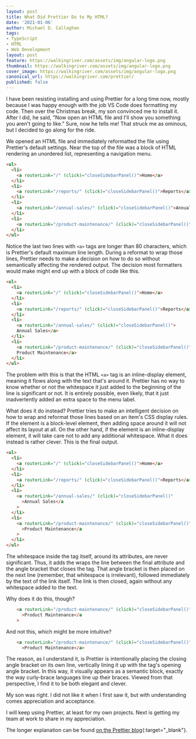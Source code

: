 ```yaml
---
layout: post
title: What Did Prettier Do to My HTML?
date: '2021-01-06'
author: Michael D. Callaghan
tags: 
- TypeScript
- HTML
- Web Development
layout: post
feature: https://walkingriver.com/assets/img/angular-logo.png
thumbnail: https://walkingriver.com/assets/img/angular-logo.png
cover_image: https://walkingriver.com/assets/img/angular-logo.png
canonical_url: https://walkingriver.com/prettier/
published: false
---
```


I have been resisting installing and using Prettier for a long time now, mostly because I was happy enough with the job VS Code does formatting my code. Then over the Christmas break, my son convinced me to install it. After I did, he said, "Now open an HTML file and I'll show you something you aren't going to like." Sure, now he tells me! That struck me as ominous, but I decided to go along for the ride.

<!--more-->

We opened an HTML file and immediately reformatted the file using Prettier's default settings. Near the top of the file was a block of HTML rendering an unordered list, representing a navigation menu.

```html
<ul>
  <li>
    <a routerLink="/" (click)="closeSidebarPanel()">Home</a>
  </li>
  <li>
    <a routerLink="/reports/" (click)="closeSidebarPanel()">Reports</a>
  </li>
  <li>
    <a routerLink="/annual-sales/" (click)="closeSidebarPanel()">Annual Sales</a>
  </li>
  <li>
    <a routerLink="/product-maintenance/" (click)="closeSidebarPanel()">Product Maintenance</a>
  </li>
</ul>
```

Notice the last two lines with `<a>` tags are longer than 80 characters, which is Prettier's default maximum line length. During a reformat to wrap those lines, Prettier needs to make a decision on how to do so without semantically affecting the rendered output. The decision most formatters would make might end up with a block of code like this.


```html
<ul>
  <li>
    <a routerLink="/" (click)="closeSidebarPanel()">Home</a>
  </li>
  <li>
    <a routerLink="/reports/" (click)="closeSidebarPanel()">Reports</a>
  </li>
  <li>
    <a routerLink="/annual-sales/" (click)="closeSidebarPanel()">
    Annual Sales</a>
  </li>
  <li>
    <a routerLink="/product-maintenance/" (click)="closeSidebarPanel()">
    Product Maintenance</a>
  </li>
</ul>
```

The problem with this is that the HTML `<a>` tag is an inline-display element, meaning it flows along with the text that's around it. Prettier has no way to know whether or not the whitespace it just added to the beginning of the line is significant or not. It is entirely possible, even likely, that it just inadvertently added an extra space to the menu label.

What does it do instead? Prettier tries to make an intelligent decision on how to wrap and reformat those lines based on an item's CSS display rules. If the element is a block-level element, then adding space around it will not affect its layout at all. On the other hand, if the element is an inline-display element, it will take care not to add any additional whitespace. What it does instead is rather clever. This is the final output.

```html
<ul>
  <li>
    <a routerLink="/" (click)="closeSidebarPanel()">Home</a>
  </li>
  <li>
    <a routerLink="/reports/" (click)="closeSidebarPanel()">Reports</a>
  </li>
  <li>
    <a routerLink="/annual-sales/" (click)="closeSidebarPanel()"
      >Annual Sales</a
    >
  </li>
  <li>
    <a routerLink="/product-maintenance/" (click)="closeSidebarPanel()"
      >Product Maintenance</a
    >
  </li>
</ul>
```

The whitespace inside the tag itself, around its attributes, are never significant. Thus, it adds the wraps the line between the final attribute and the angle bracket that closes the tag. That angle bracket is then placed on the next line (remember, that whitespace is irrelevant), followed immediately by the text of the link itself. The link is then closed, again without any whitespace added to the text.

Why does it do this, though?
```html
    <a routerLink="/product-maintenance/" (click)="closeSidebarPanel()"
      >Product Maintenance</a
    >
```

And not this, which might be more intuitive?
```html
    <a routerLink="/product-maintenance/" (click)="closeSidebarPanel()"
      >Product Maintenance</a>
```

The reason, as I understand it, is Prettier is intentionally placing the closing angle bracket on its own line, vertically lining it up with the tag's opening angle bracket. In this way, it visually appears as a semantic block, exactly the way curly-brace languages line up their braces. Viewed from that perspective, I find it to be both elegant and clever.

My son was right. I did not like it when I first saw it, but with understanding comes appreciation and acceptance. 

I will keep using Prettier, at least for my own projects. Next is getting my team at work to share in my appreciation.

The longer explanation can be found [on the Prettier blog](https://prettier.io/blog/2018/11/07/1.15.0.html){:target="_blank"}.
